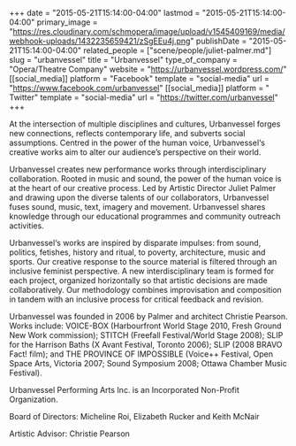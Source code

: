+++
date = "2015-05-21T15:14:00-04:00"
lastmod = "2015-05-21T15:14:00-04:00"
primary_image = "https://res.cloudinary.com/schmopera/image/upload/v1545409169/media/webhook-uploads/1432235659421/zSgEEu4j.png"
publishDate = "2015-05-21T15:14:00-04:00"
related_people = ["scene/people/juliet-palmer.md"]
slug = "urbanvessel"
title = "Urbanvessel"
type_of_company = "Opera/Theatre Company"
website = "https://urbanvessel.wordpress.com/"
[[social_media]]
platform = "Facebook"
template = "social-media"
url = "https://www.facebook.com/urbanvessel"
[[social_media]]
platform = " Twitter"
template = "social-media"
url = "https://twitter.com/urbanvessel"
+++

At the intersection of multiple disciplines and cultures, Urbanvessel forges new connections, reflects contemporary life, and subverts social assumptions. Centred in the power of the human voice, Urbanvessel‘s creative works aim to alter our audience’s perspective on their world.

Urbanvessel creates new performance works through interdisciplinary collaboration. Rooted in music and sound, the power of the human voice is at the heart of our creative process. Led by Artistic Director  Juliet Palmer and drawing upon the diverse talents of our collaborators, Urbanvessel fuses sound, music, text, imagery and movement. Urbanvessel shares knowledge through our educational programmes and community outreach activities.

Urbanvessel‘s works are inspired by disparate impulses: from sound, politics, fetishes, history and ritual, to poverty, architecture, music and sports. Our creative response to the source material is filtered through an inclusive feminist perspective. A new interdisciplinary team is formed for each project, organized horizontally so that artistic decisions are made collaboratively. Our methodology combines improvisation and composition in tandem with an inclusive process for critical feedback and revision.

Urbanvessel was founded in 2006 by Palmer and architect Christie Pearson. Works include: VOICE-BOX (Harbourfront World Stage 2010, Fresh Ground New Work commission); STITCH (Freefall Festival/World Stage 2008); SLIP for the Harrison Baths (X Avant Festival, Toronto 2006); SLIP (2008 BRAVO Fact! film); and THE PROVINCE OF IMPOSSIBLE (Voice++ Festival, Open Space Arts, Victoria 2007; Sound Symposium 2008; Ottawa Chamber Music Festival).

Urbanvessel Performing Arts Inc. is an Incorporated Non-Profit Organization.

Board of Directors: Micheline Roi, Elizabeth Rucker and Keith McNair

Artistic Advisor: Christie Pearson
